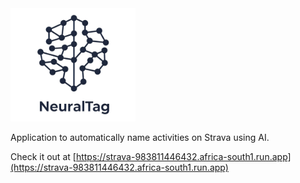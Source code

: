 <img src="src/app/static/images/logo_cropped.png" width="200">


Application to automatically name activities on Strava using AI.

Check it out at [https://strava-983811446432.africa-south1.run.app](https://strava-983811446432.africa-south1.run.app)


